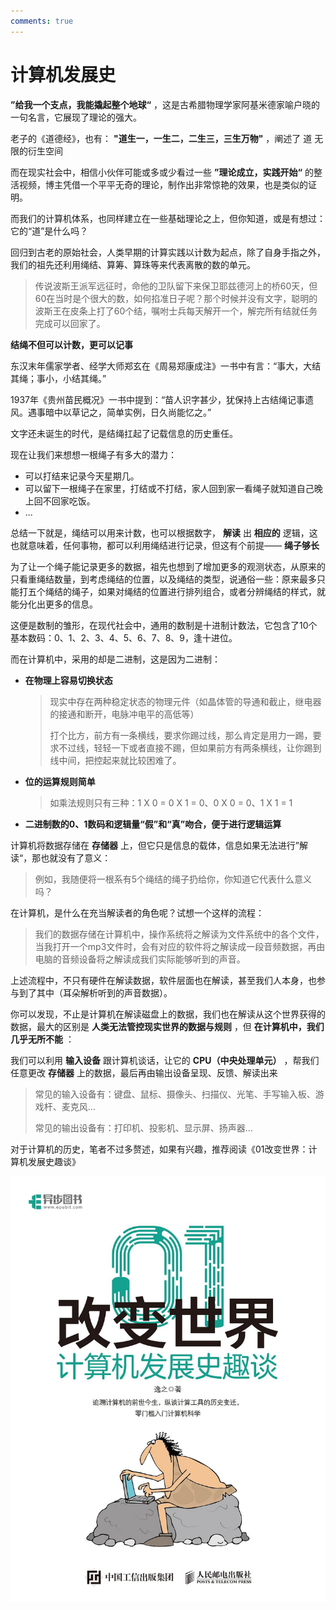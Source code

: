 ```yaml
---
comments: true
---
```


# 计算机发展史

**”给我一个支点，我能撬起整个地球“** ，这是古希腊物理学家阿基米德家喻户晓的一句名言，它展现了理论的强大。

老子的《道德经》，也有： **"道生一，一生二，二生三，三生万物"** ，阐述了 道 无限的衍生空间

而在现实社会中，相信小伙伴可能或多或少看过一些 **”理论成立，实践开始“** 的整活视频，博主凭借一个平平无奇的理论，制作出非常惊艳的效果，也是类似的证明。

而我们的计算机体系，也同样建立在一些基础理论之上，但你知道，或是有想过：它的“道”是什么吗？

回归到古老的原始社会，人类早期的计算实践以计数为起点，除了自身手指之外，我们的祖先还利用绳结、算筹、算珠等来代表离散的数的单元。

> 传说波斯王派军远征时，命他的卫队留下来保卫耶兹德河上的桥60天，但60在当时是个很大的数，如何掐准日子呢？那个时候并没有文字，聪明的波斯王在皮条上打了60个结，嘱咐士兵每天解开一个，解完所有结就任务完成可以回家了。

**结绳不但可以计数，更可以记事**

东汉末年儒家学者、经学大师郑玄在《周易郑康成注》一书中有言：“事大，大结其绳；事小，小结其绳。”

1937年《贵州苗民概况》一书中提到：“苗人识字甚少，犹保持上古结绳记事遗风。遇事暗中以草记之，简单实例，日久尚能忆之。”

文字还未诞生的时代，是结绳扛起了记载信息的历史重任。

现在让我们来想想一根绳子有多大的潜力：

- 可以打结来记录今天星期几。
- 可以留下一根绳子在家里，打结或不打结，家人回到家一看绳子就知道自己晚上回不回家吃饭。
- ...

总结一下就是，绳结可以用来计数，也可以根据数字， **解读** 出 **相应的** 逻辑，这也就意味着，任何事物，都可以利用绳结进行记录，但这有个前提—— **绳子够长**

为了让一个绳子能记录更多的数据，祖先也想到了增加更多的观测状态，从原来的只看重绳结数量，到考虑绳结的位置，以及绳结的类型，说通俗一些：原来最多只能打五个绳结的绳子，如果对绳结的位置进行排列组合，或者分辨绳结的样式，就能分化出更多的信息。

这便是数制的雏形，在现代社会中，通用的数制是十进制计数法，它包含了10个基本数码：0、1、2、3、4、5、6、7、8、9，逢十进位。

而在计算机中，采用的却是二进制，这是因为二进制：

- **在物理上容易切换状态**

  > 现实中存在两种稳定状态的物理元件（如晶体管的导通和截止，继电器的接通和断开，电脉冲电平的高低等）
  >
  > 打个比方，前方有一条横线，要求你踢过线，那么肯定是用力一踢，要求不过线，轻轻一下或者直接不踢，但如果前方有两条横线，让你踢到线中间，把控起来就比较困难了。

- **位的运算规则简单**

  > 如乘法规则只有三种：1 X 0 = 0 X 1 = 0、0 X 0 = 0、1 X 1 = 1

- **二进制数的0、1数码和逻辑量“假”和“真”吻合，便于进行逻辑运算**

计算机将数据存储在 **存储器** 上，但它只是信息的载体，信息如果无法进行”解读“，那也就没有了意义：

> 例如，我随便将一根系有5个绳结的绳子扔给你，你知道它代表什么意义吗？

在计算机，是什么在充当解读者的角色呢？试想一个这样的流程：

> 我们的数据存储在计算机中，操作系统将之解读为文件系统中的各个文件，当我打开一个mp3文件时，会有对应的软件将之解读成一段音频数据，再由电脑的音频设备将之解读成我们实际能够听到的声音。

上述流程中，不只有硬件在解读数据，软件层面也在解读，甚至我们人本身，也参与到了其中（耳朵解析听到的声音数据）。

你可以发现，不止是计算机在解读磁盘上的数据，我们也在解读从这个世界获得的数据，最大的区别是 **人类无法管控现实世界的数据与规则** ，但 **在计算机中，我们几乎无所不能** ：

我们可以利用 **输入设备** 跟计算机谈话，让它的 **CPU（中央处理单元）** ，帮我们任意更改 **存储器** 上的数据，最后再由输出设备呈现、反馈、解读出来

> 常见的输入设备有：键盘、鼠标、摄像头、扫描仪、光笔、手写输入板、游戏杆、麦克风...
>
> 常见的输出设备有：打印机、投影机、显示屏、扬声器...



对于计算机的历史，笔者不过多赘述，如果有兴趣，推荐阅读《01改变世界：计算机发展史趣谈》

![](Resources/s34321056.jpg)
